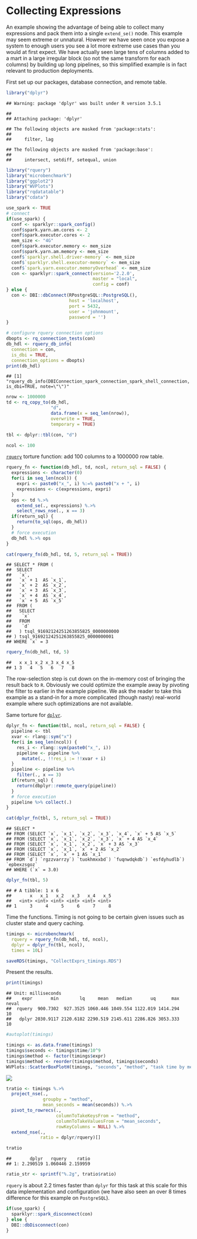 Collecting Expressions
================

An example showing the advantage of being able to collect many expressions and pack them into a single `extend_se()` node. This example may seem extreme or unnatural. However we have seen once you expose a system to enough users you see a lot more extreme use cases than you would at first expect. We have actually seen large tens of columns added to a mart in a large irregular block (so not the same transform for each columns) by building up long pipelines, so this simplified example is in fact relevant to production deployments.

First set up our packages, database connection, and remote table.

``` r
library("dplyr")
```

    ## Warning: package 'dplyr' was built under R version 3.5.1

    ## 
    ## Attaching package: 'dplyr'

    ## The following objects are masked from 'package:stats':
    ## 
    ##     filter, lag

    ## The following objects are masked from 'package:base':
    ## 
    ##     intersect, setdiff, setequal, union

``` r
library("rquery")
library("microbenchmark")
library("ggplot2")
library("WVPlots")
library("rqdatatable")
library("cdata")

use_spark <- TRUE
# connect
if(use_spark) {
  conf <- sparklyr::spark_config()
  conf$spark.yarn.am.cores <- 2
  conf$spark.executor.cores <- 2
  mem_size <- "4G"
  conf$spark.executor.memory <- mem_size
  conf$spark.yarn.am.memory <- mem_size 
  conf$`sparklyr.shell.driver-memory` <- mem_size
  conf$`sparklyr.shell.executor-memory` <- mem_size
  conf$`spark.yarn.executor.memoryOverhead` <- mem_size
  con <- sparklyr::spark_connect(version='2.2.0', 
                                 master = "local",
                                 config = conf)
} else {
  con <- DBI::dbConnect(RPostgreSQL::PostgreSQL(),
                        host = 'localhost',
                        port = 5432,
                        user = 'johnmount',
                        password = '')
}

# configure rquery connection options
dbopts <- rq_connection_tests(con)
db_hdl <- rquery_db_info(
  connection = con,
  is_dbi = TRUE,
  connection_options = dbopts)
print(db_hdl)
```

    ## [1] "rquery_db_info(DBIConnection_spark_connection_spark_shell_connection, is_dbi=TRUE, note=\"\")"

``` r
nrow <- 1000000
td <- rq_copy_to(db_hdl, 
                 "d",
                 data.frame(x = seq_len(nrow)),
                 overwrite = TRUE,
                 temporary = TRUE)

tbl <- dplyr::tbl(con, "d")

ncol <- 100
```

[`rquery`](https://CRAN.R-project.org/package=rquery) torture function: add 100 columns to a 1000000 row table.

``` r
rquery_fn <- function(db_hdl, td, ncol, return_sql = FALSE) {
  expressions <- character(0)
  for(i in seq_len(ncol)) {
    expri <- paste0("x_", i) %:=% paste0("x + ", i)
    expressions <- c(expressions, expri)
  }
  ops <- td %.>%
    extend_se(., expressions) %.>%
    select_rows_nse(., x == 3)
  if(return_sql) {
    return(to_sql(ops, db_hdl))
  }
  # force execution
  db_hdl %.>% ops
}

cat(rquery_fn(db_hdl, td, 5, return_sql = TRUE))
```

    ## SELECT * FROM (
    ##  SELECT
    ##   `x`,
    ##   `x` + 1  AS `x_1`,
    ##   `x` + 2  AS `x_2`,
    ##   `x` + 3  AS `x_3`,
    ##   `x` + 4  AS `x_4`,
    ##   `x` + 5  AS `x_5`
    ##  FROM (
    ##   SELECT
    ##    `x`
    ##   FROM
    ##    `d`
    ##   ) tsql_91692124251263855825_0000000000
    ## ) tsql_91692124251263855825_0000000001
    ## WHERE `x` = 3

``` r
rquery_fn(db_hdl, td, 5)
```

    ##   x x_1 x_2 x_3 x_4 x_5
    ## 1 3   4   5   6   7   8

The row-selection step is cut down on the in-memory cost of bringing the result back to `R`. Obviously we could optimize the example away by pivoting the filter to earlier in the example pipeline. We ask the reader to take this example as a stand-in for a more complicated (though nasty) real-world example where such optimizations are not available.

Same torture for [`dplyr`](https://CRAN.R-project.org/package=dplyr).

``` r
dplyr_fn <- function(tbl, ncol, return_sql = FALSE) {
  pipeline <- tbl
  xvar <- rlang::sym("x")
  for(i in seq_len(ncol)) {
    res_i <- rlang::sym(paste0("x_", i))
    pipeline <- pipeline %>%
      mutate(., !!res_i := !!xvar + i)
  }
  pipeline <- pipeline %>%
    filter(., x == 3)
  if(return_sql) {
    return(dbplyr::remote_query(pipeline))
  }
  # force execution
  pipeline %>% collect(.)
}

cat(dplyr_fn(tbl, 5, return_sql = TRUE))
```

    ## SELECT *
    ## FROM (SELECT `x`, `x_1`, `x_2`, `x_3`, `x_4`, `x` + 5 AS `x_5`
    ## FROM (SELECT `x`, `x_1`, `x_2`, `x_3`, `x` + 4 AS `x_4`
    ## FROM (SELECT `x`, `x_1`, `x_2`, `x` + 3 AS `x_3`
    ## FROM (SELECT `x`, `x_1`, `x` + 2 AS `x_2`
    ## FROM (SELECT `x`, `x` + 1 AS `x_1`
    ## FROM `d`) `rgzzvarrzy`) `tuokhmxxbd`) `fuqnwdqkdb`) `esfdyhudlb`) `epbexzsgoz`
    ## WHERE (`x` = 3.0)

``` r
dplyr_fn(tbl, 5)
```

    ## # A tibble: 1 x 6
    ##       x   x_1   x_2   x_3   x_4   x_5
    ##   <int> <int> <int> <int> <int> <int>
    ## 1     3     4     5     6     7     8

Time the functions. Timing is not going to be certain given issues such as cluster state and query caching.

``` r
timings <- microbenchmark(
  rquery = rquery_fn(db_hdl, td, ncol),
  dplyr = dplyr_fn(tbl, ncol),
  times = 10L)

saveRDS(timings, "CollectExprs_timings.RDS")
```

Present the results.

``` r
print(timings)
```

    ## Unit: milliseconds
    ##    expr       min        lq     mean   median       uq      max neval
    ##  rquery  900.7302  927.3525 1060.446 1049.554 1122.019 1414.294    10
    ##   dplyr 2030.9117 2120.6182 2290.519 2145.611 2286.826 3053.333    10

``` r
#autoplot(timings)

timings <- as.data.frame(timings)
timings$seconds <- timings$time/10^9
timings$method <- factor(timings$expr)
timings$method <- reorder(timings$method, timings$seconds)
WVPlots::ScatterBoxPlotH(timings, "seconds", "method", "task time by method")
```

![](CollectExprs_files/figure-markdown_github/present-1.png)

``` r
tratio <- timings %.>%
  project_nse(., 
              groupby = "method", 
              mean_seconds = mean(seconds)) %.>%
  pivot_to_rowrecs(., 
                   columnToTakeKeysFrom = "method", 
                   columnToTakeValuesFrom = "mean_seconds", 
                   rowKeyColumns = NULL) %.>%
  extend_nse(.,
             ratio = dplyr/rquery)[]

tratio
```

    ##       dplyr   rquery    ratio
    ## 1: 2.290519 1.060446 2.159959

``` r
ratio_str <- sprintf("%.2g", tratio$ratio)
```

`rquery` is about 2.2 times faster than `dplyr` for this task at this scale for this data implementation and configuration (we have also seen an over 8 times difference for this example on `PostgreSQL`).

``` r
if(use_spark) {
  sparklyr::spark_disconnect(con)
} else {
  DBI::dbDisconnect(con)
}
```
